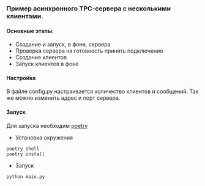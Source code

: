 ### Пример асинхронного TPC-cервера с несколькими клиентами. 

#### Основные этапы:
* Создание и запуск, в фоне, сервера
* Проверка сервера на готовность принять подключение
* Создание клиентов
* Запуск клиентов в фоне

#### Настройка
В файле config.py настраивается количество клиентов и сообщений. Так же можно изменить адрес и порт сервера.

#### Запуск 
Для запуска необходим [poetry](https://python-poetry.org/)
* Установка окружения
```
poetry shell
poetry install
```
* Запуск

```
python main.py
```


